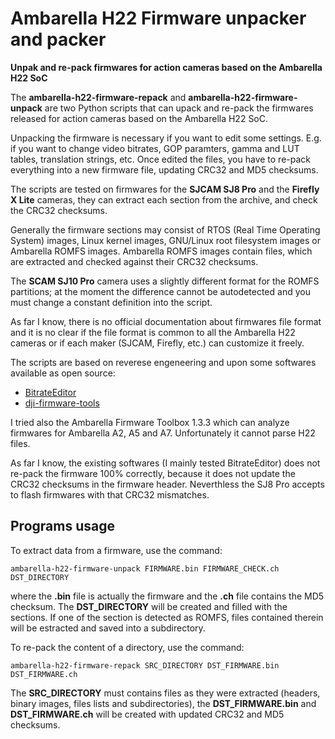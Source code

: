 # Ambarella H22 Firmware unpacker and packer

**Unpak and re-pack firmwares for action cameras based on the Ambarella H22 SoC**

The **ambarella-h22-firmware-repack** and 
**ambarella-h22-firmware-unpack** are two Python scripts that 
can upack and re-pack the firmwares released for action cameras 
based on the Ambarella H22 SoC.

Unpacking the firmware is necessary if you want to edit some 
settings. E.g. if you want to change video bitrates, GOP 
paramters, gamma and LUT tables, translation strings, etc. Once 
edited the files, you have to re-pack everything into a new 
firmware file, updating CRC32 and MD5 checksums.

The scripts are tested on firmwares for the **SJCAM SJ8 Pro** 
and the **Firefly X Lite** cameras, they can extract each 
section from the archive, and check the CRC32 checksums.

Generally the firmware sections may consist of RTOS (Real Time 
Operating System) images, Linux kernel images, GNU/Linux root 
filesystem images or Ambarella ROMFS images. Ambarella ROMFS 
images contain files, which are extracted and checked against 
their CRC32 checksums.

The **SCAM SJ10 Pro** camera uses a slightly different format 
for the ROMFS partitions; at the moment the difference cannot be 
autodetected and you must change a constant definition into the 
script.

As far I know, there is no official documentation about 
firmwares file format and it is no clear if the file format is 
common to all the Ambarella H22 cameras or if each maker (SJCAM, 
Firefly, etc.) can customize it freely.

The scripts are based on reverese engeneering and upon some 
softwares available as open source:

* [BitrateEditor](https://github.com/vmax1145/BitrateEditor)
* [dji-firmware-tools](https://github.com/o-gs/dji-firmware-tools)

I tried also the Ambarella Firmware Toolbox 1.3.3 which can 
analyze firmwares for Ambarella A2, A5 and A7. Unfortunately it 
cannot parse H22 files.

As far I know, the existing softwares (I mainly tested 
BitrateEditor) does not re-pack the firmware 100% correctly, 
because it does not update the CRC32 checksums in the firmware 
header. Neverthless the SJ8 Pro accepts to flash firmwares with 
that CRC32 mismatches.

## Programs usage

To extract data from a firmware, use the command:

```
ambarella-h22-firmware-unpack FIRMWARE.bin FIRMWARE_CHECK.ch DST_DIRECTORY
```

where the **.bin** file is actually the firmware and the **.ch** 
file contains the MD5 checksum. The **DST_DIRECTORY** will be 
created and filled with the sections. If one of the section is 
detected as ROMFS, files contained therein will be estracted and 
saved into a subdirectory.

To re-pack the content of a directory, use the command:

```
ambarella-h22-firmware-repack SRC_DIRECTORY DST_FIRMWARE.bin DST_FIRMWARE.ch
```

The **SRC_DIRECTORY** must contains files as they were extracted 
(headers, binary images, files lists and subdirectories), the 
**DST_FIRMWARE.bin** and **DST_FIRMWARE.ch** will be created 
with updated CRC32 and MD5 checksums.
